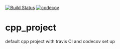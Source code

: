 [![Build Status](https://travis-ci.org/liuchao412/HelloACE.svg?branch=master)](https://travis-ci.org/liuchao412/HelloACE)
[![codecov](https://codecov.io/gh/liuchao412/HelloACE/branch/master/graph/badge.svg)](https://codecov.io/gh/liuchao412/HelloACE)


# cpp_project
default cpp project with travis CI and codecov set up
